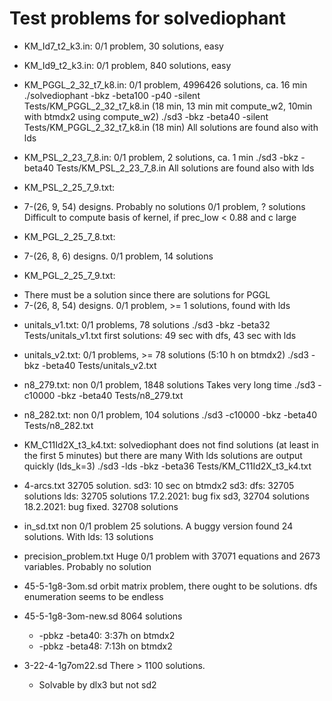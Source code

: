 # Test problems for solvediophant

* KM_Id7_t2_k3.in:
0/1 problem, 30 solutions, easy

* KM_Id9_t2_k3.in:
0/1 problem, 840 solutions, easy
    
* KM_PGGL_2_32_t7_k8.in:
0/1 problem, 4996426 solutions, ca. 16 min
./solvediophant -bkz -beta100 -p40 -silent Tests/KM_PGGL_2_32_t7_k8.in (18 min, 13 min mit compute_w2, 10min with btmdx2 using compute_w2)
./sd3 -bkz -beta40 -silent Tests/KM_PGGL_2_32_t7_k8.in (18 min)
All solutions are found also with lds

* KM_PSL_2_23_7_8.in:
0/1 problem, 2 solutions, ca. 1 min
./sd3 -bkz -beta40 Tests/KM_PSL_2_23_7_8.in
All solutions are found also with lds

* KM_PSL_2_25_7_9.txt:
- 7-(26, 9, 54) designs. Probably no solutions
0/1 problem, ? solutions
Difficult to compute basis of kernel, if prec_low < 0.88 and c large

* KM_PGL_2_25_7_8.txt:
- 7-(26, 8, 6) designs.
0/1 problem, 14 solutions

* KM_PGL_2_25_7_9.txt:
- There must be a solution since there are solutions for PGGL
- 7-(26, 8, 54) designs.
0/1 problem, >= 1 solutions, found with lds

* unitals_v1.txt:
0/1 problems, 78 solutions
./sd3 -bkz -beta32 Tests/unitals_v1.txt
first solutions: 49 sec with dfs, 43 sec with lds

* unitals_v2.txt:
0/1 problems, >= 78 solutions (5:10 h on btmdx2)
./sd3 -bkz -beta40 Tests/unitals_v2.txt

* n8_279.txt:
non 0/1 problem, 1848 solutions
Takes very long time
./sd3 -c10000 -bkz -beta40 Tests/n8_279.txt

* n8_282.txt:
non 0/1 problem, 104 solutions
./sd3 -c10000 -bkz -beta40 Tests/n8_282.txt

* KM_C11Id2X_t3_k4.txt:
solvediophant does not find solutions (at least in the first 5 minutes)
but there are many
With lds solutions are output quickly (lds_k=3)
./sd3 -lds -bkz -beta36 Tests/KM_C11Id2X_t3_k4.txt

* 4-arcs.txt
32705 solution. sd3: 10 sec on btmdx2
sd3:
    dfs: 32705 solutions
    lds: 32705 solutions
    17.2.2021: bug fix sd3, 32704 solutions
    18.2.2021: bug fixed. 32708 solutions

* in_sd.txt
non 0/1 problem 25 solutions.
A buggy version found 24 solutions.
With lds: 13 solutions

- precision_problem.txt
Huge 0/1 problem with 37071 equations and 2673 variables.
Probably no solution

- 45-5-1g8-3om.sd
  orbit matrix problem, there ought to be solutions.
  dfs enumeration seems to be endless

- 45-5-1g8-3om-new.sd
  8064 solutions
  - -pbkz -beta40: 3:37h on btmdx2  
  - -pbkz -beta48: 7:13h on btmdx2  

- 3-22-4-1g7om22.sd
  There > 1100 solutions. 
  - Solvable by dlx3 but not sd2